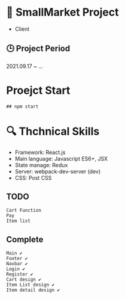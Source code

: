 # 📖 SmallMarket Project
- Client

## :clock3: Project Period
2021.09.17 ~ ...

# Proejct Start
```
## npm start
```

# :mag: Thchnical Skills

- Framework: React.js
- Main language: Javascript ES6+, JSX
- State manage: Redux
- Server: webpack-dev-server (dev)
- CSS: Post CSS

## TODO
```
Cart Function
Pay
Item list
```

## Complete
```
Main ✔
Footer ✔
Navbar ✔
Login ✔
Register ✔
Cart design ✔
Item List design ✔
Item detail design ✔
```